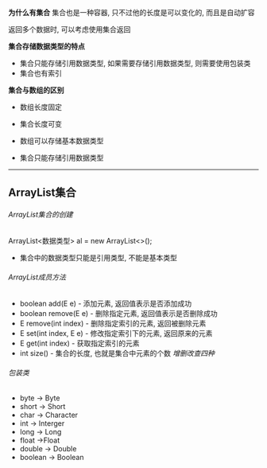 **为什么有集合**
集合也是一种容器, 只不过他的长度是可以变化的, 而且是自动扩容

返回多个数据时, 可以考虑使用集合返回

**集合存储数据类型的特点**
- 集合只能存储引用数据类型, 如果需要存储引用数据类型, 则需要使用包装类
- 集合也有索引

**集合与数组的区别**

- 数组长度固定
- 集合长度可变

- 数组可以存储基本数据类型
- 集合只能存储引用数据类型

---
## ArrayList集合

###### ArrayList集合的创建

ArrayList<数据类型> al = new ArrayList<>();
- 集合中的数据类型只能是引用类型, 不能是基本类型

###### ArrayList成员方法

- boolean add(E e) - 添加元素, 返回值表示是否添加成功
- boolean remove(E e) - 删除指定元素, 返回值表示是否删除成功
- E remove(int index) - 删除指定索引的元素, 返回被删除元素
- E set(int index, E e) - 修改指定索引下的元素, 返回原来的元素
- E get(int index) - 获取指定索引的元素
- int size() - 集合的长度, 也就是集合中元素的个数
*增删改查四种*

###### 包装类

- byte -> Byte
- short -> Short
- char -> Character
- int -> Interger
- long -> Long
- float ->Float
- double -> Double
- boolean -> Boolean







